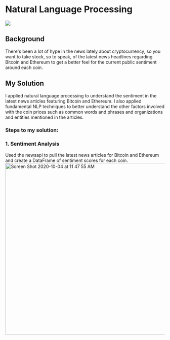 # Natural Language Processing
![](https://user-images.githubusercontent.com/62320593/95019859-ca2e5700-0635-11eb-9c94-f7d698385c64.jpeg)

## Background
There's been a lot of hype in the news lately about cryptocurrency, so you want to take stock, so to speak, of the latest news headlines regarding Bitcoin and Ethereum to get a better feel for the current public sentiment around each coin.

## My Solution
I applied natural language processing to understand the sentiment in the latest news articles featuring Bitcoin and Ethereum. I also applied fundamental NLP techniques to better understand the other factors involved with the coin prices such as common words and phrases and organizations and entities mentioned in the articles.

### Steps to my solution:
### 1. Sentiment Analysis
Used the newsapi to pull the latest news articles for Bitcoin and Ethereum and create a DataFrame of sentiment scores for each coin.
<img width="541" alt="Screen Shot 2020-10-04 at 11 47 55 AM" src="https://user-images.githubusercontent.com/62320593/95020150-7d4b8000-0637-11eb-85d9-507f41b02216.png">

